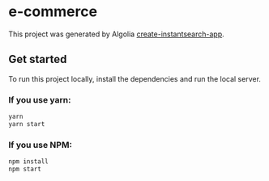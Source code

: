 # e-commerce

This project was generated by Algolia [create-instantsearch-app](https://github.com/algolia/create-instantsearch-app).

## Get started

To run this project locally, install the dependencies and run the local server.

### If you use yarn:

```sh
yarn
yarn start
```

### If you use NPM:

```sh
npm install
npm start
```
